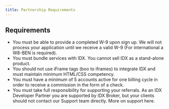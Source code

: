 ```yaml
---
title: Partnership Requirements
---
```


## Requirements

* You must be able to provide a completed W-9 upon sign up. We will not process your application until we receive a valid W-9 (For international a W8-BEN is required).
* You must bundle services with IDX. You cannot sell IDX as a stand-alone product.
* You should not use iFrame tags (boo to iframes) to integrate IDX and must maintain minimum HTML/CSS competency.
* You must have a minimum of 5 accounts active for one billing cycle in order to receive a commission in the form of a check.
* You must take full responsibility for supporting your referrals. As an IDX Developer Partner you are supported by IDX Broker, but your clients should not contact our Support team directly. More on support here.
